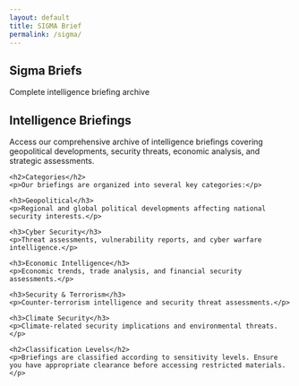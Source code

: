 ```yaml
---
layout: default
title: SIGMA Brief
permalink: /sigma/
---
```


<section class="page-header fade-in">
    <h1 class="page-title">Sigma Briefs</h1>
    <p class="page-subtitle">Complete intelligence briefing archive</p>
</section>

<section class="content fade-in">
    <h2>Intelligence Briefings</h2>
    <p>Access our comprehensive archive of intelligence briefings covering geopolitical developments, security threats, economic analysis, and strategic assessments.</p>

    <h2>Categories</h2>
    <p>Our briefings are organized into several key categories:</p>
    
    <h3>Geopolitical</h3>
    <p>Regional and global political developments affecting national security interests.</p>
    
    <h3>Cyber Security</h3>
    <p>Threat assessments, vulnerability reports, and cyber warfare intelligence.</p>
    
    <h3>Economic Intelligence</h3>
    <p>Economic trends, trade analysis, and financial security assessments.</p>
    
    <h3>Security & Terrorism</h3>
    <p>Counter-terrorism intelligence and security threat assessments.</p>
    
    <h3>Climate Security</h3>
    <p>Climate-related security implications and environmental threats.</p>

    <h2>Classification Levels</h2>
    <p>Briefings are classified according to sensitivity levels. Ensure you have appropriate clearance before accessing restricted materials.</p>
</section>